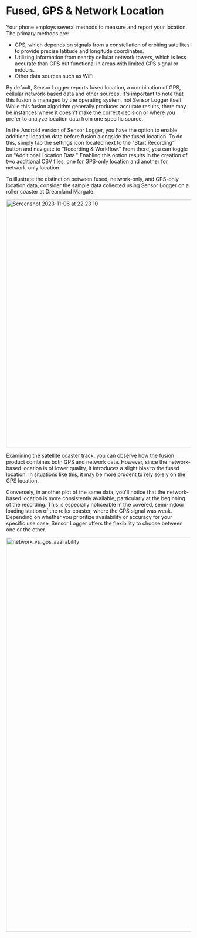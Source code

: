 # Fused, GPS & Network Location

Your phone employs several methods to measure and report your location. The primary methods are:

- GPS, which depends on signals from a constellation of orbiting satellites to provide precise latitude and longitude coordinates.
- Utilizing information from nearby cellular network towers, which is less accurate than GPS but functional in areas with limited GPS signal or indoors.
- Other data sources such as WiFi.

By default, Sensor Logger reports fused location, a combination of GPS, cellular network-based data and other sources. It's important to note that this fusion is managed by the operating system, not Sensor Logger itself. While this fusion algorithm generally produces accurate results, there may be instances where it doesn't make the correct decision or where you prefer to analyze location data from one specific source.

In the Android version of Sensor Logger, you have the option to enable additional location data before fusion alongside the fused location. To do this, simply tap the settings icon located next to the "Start Recording" button and navigate to "Recording & Workflow." From there, you can toggle on "Additional Location Data." Enabling this option results in the creation of two additional CSV files, one for GPS-only location and another for network-only location.

To illustrate the distinction between fused, network-only, and GPS-only location data, consider the sample data collected using Sensor Logger on a roller coaster at Dreamland Margate:

<img width="673" alt="Screenshot 2023-11-06 at 22 23 10" src="https://github.com/tszheichoi/awesome-sensor-logger/assets/30114997/b7bf86d3-0df5-45a7-b6d2-9bb92444339f">

Examining the satellite coaster track, you can observe how the fusion product combines both GPS and network data. However, since the network-based location is of lower quality, it introduces a slight bias to the fused location. In situations like this, it may be more prudent to rely solely on the GPS location.

Conversely, in another plot of the same data, you'll notice that the network-based location is more consistently available, particularly at the beginning of the recording. This is especially noticeable in the covered, semi-indoor loading station of the roller coaster, where the GPS signal was weak. Depending on whether you prioritize availability or accuracy for your specific use case, Sensor Logger offers the flexibility to choose between one or the other.

<img width="1071" alt="network_vs_gps_availability" src="https://github.com/tszheichoi/awesome-sensor-logger/assets/30114997/611f810a-3474-4af6-b1b2-994285edf617">

